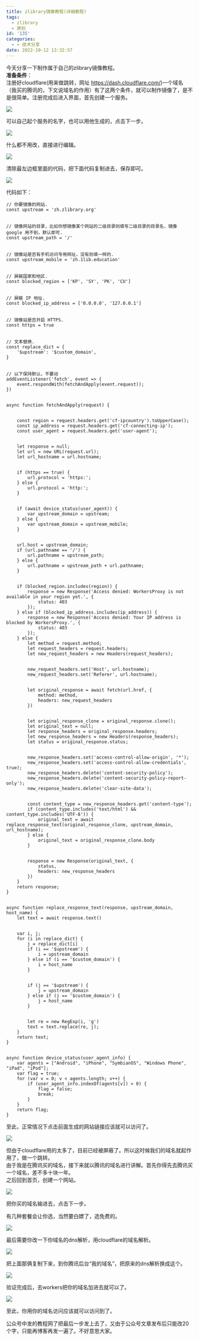 ```yaml
---
title: zlibrary镜像教程(详细教程)
tags:
  - zlibrary
  - 原创
id: '135'
categories:
  - - 技术分享
date: 2022-10-12 13:32:57
---
```


今天分享一下制作属于自己的zlibrary镜像教程。  
**准备条件**：  
注册好cloudflare(用来做跳转，网址 https://dash.cloudflare.com/)一个域名（我买的腾讯的，下文说域名的作用）有了这两个条件，就可以制作镜像了，是不是很简单。注册完成后进入界面，首先创建一个服务。

![](https://cdn.staticaly.com/gh/nibabashilkk/tc1/master/1665552126-1-1024x552.png)

可以自己起个服务的名字，也可以用他生成的，点击下一步。

![](https://cdn.staticaly.com/gh/nibabashilkk/tc1/master/1665552165-2-1024x782.png)

什么都不用改，直接进行编辑。

![](https://cdn.staticaly.com/gh/nibabashilkk/tc1/master/1665552190-3-1024x504.png)

清除最左边框里面的代码，把下面代码复制进去，保存即可。

![](https://cdn.staticaly.com/gh/nibabashilkk/tc1/master/1665552290-4.png)

代码如下：

```
// 你要镜像的网站.
const upstream = 'zh.zlibrary.org'


// 镜像网站的目录，比如你想镜像某个网站的二级目录则填写二级目录的目录名，镜像 google 用不到，默认即可.
const upstream_path = '/'


// 镜像站是否有手机访问专用网址，没有则填一样的.
const upstream_mobile = 'zh.1lib.education'


// 屏蔽国家和地区.
const blocked_region = ['KP', 'SY', 'PK', 'CU']


// 屏蔽 IP 地址.
const blocked_ip_address = ['0.0.0.0', '127.0.0.1']


// 镜像站是否开启 HTTPS.
const https = true


// 文本替换.
const replace_dict = {
    '$upstream': '$custom_domain',
}


// 以下保持默认，不要动
addEventListener('fetch', event => {
    event.respondWith(fetchAndApply(event.request));
})


async function fetchAndApply(request) {


    const region = request.headers.get('cf-ipcountry').toUpperCase();
    const ip_address = request.headers.get('cf-connecting-ip');
    const user_agent = request.headers.get('user-agent');


    let response = null;
    let url = new URL(request.url);
    let url_hostname = url.hostname;


    if (https == true) {
        url.protocol = 'https:';
    } else {
        url.protocol = 'http:';
    }


    if (await device_status(user_agent)) {
        var upstream_domain = upstream;
    } else {
        var upstream_domain = upstream_mobile;
    }


    url.host = upstream_domain;
    if (url.pathname == '/') {
        url.pathname = upstream_path;
    } else {
        url.pathname = upstream_path + url.pathname;
    }


    if (blocked_region.includes(region)) {
        response = new Response('Access denied: WorkersProxy is not available in your region yet.', {
            status: 403
        });
    } else if (blocked_ip_address.includes(ip_address)) {
        response = new Response('Access denied: Your IP address is blocked by WorkersProxy.', {
            status: 403
        });
    } else {
        let method = request.method;
        let request_headers = request.headers;
        let new_request_headers = new Headers(request_headers);


        new_request_headers.set('Host', url.hostname);
        new_request_headers.set('Referer', url.hostname);


        let original_response = await fetch(url.href, {
            method: method,
            headers: new_request_headers
        })


        let original_response_clone = original_response.clone();
        let original_text = null;
        let response_headers = original_response.headers;
        let new_response_headers = new Headers(response_headers);
        let status = original_response.status;


        new_response_headers.set('access-control-allow-origin', '*');
        new_response_headers.set('access-control-allow-credentials', true);
        new_response_headers.delete('content-security-policy');
        new_response_headers.delete('content-security-policy-report-only');
        new_response_headers.delete('clear-site-data');


        const content_type = new_response_headers.get('content-type');
        if (content_type.includes('text/html') && content_type.includes('UTF-8')) {
            original_text = await replace_response_text(original_response_clone, upstream_domain, url_hostname);
        } else {
            original_text = original_response_clone.body
        }


        response = new Response(original_text, {
            status,
            headers: new_response_headers
        })
    }
    return response;
}


async function replace_response_text(response, upstream_domain, host_name) {
    let text = await response.text()


    var i, j;
    for (i in replace_dict) {
        j = replace_dict[i]
        if (i == '$upstream') {
            i = upstream_domain
        } else if (i == '$custom_domain') {
            i = host_name
        }


        if (j == '$upstream') {
            j = upstream_domain
        } else if (j == '$custom_domain') {
            j = host_name
        }


        let re = new RegExp(i, 'g')
        text = text.replace(re, j);
    }
    return text;
}


async function device_status(user_agent_info) {
    var agents = ["Android", "iPhone", "SymbianOS", "Windows Phone", "iPad", "iPod"];
    var flag = true;
    for (var v = 0; v < agents.length; v++) {
        if (user_agent_info.indexOf(agents[v]) > 0) {
            flag = false;
            break;
        }
    }
    return flag;
}
```

至此，正常情况下点击前面生成的网站链接应该就可以访问了。

![](https://cdn.staticaly.com/gh/nibabashilkk/tc1/master/1665552396-5-1024x545.png)

但由于cloudflare用的太多了，目前已经被屏蔽了。所以这时候我们的域名就起作用了，做一个跳转。  
由于我是在腾讯买的域名，接下来就以腾讯的域名进行讲解。首先你得先去腾讯买一个域名，差不多十块一年。  
之后回到首页，创建一个网站。

![](https://cdn.staticaly.com/gh/nibabashilkk/tc1/master/1665552428-6-1024x275.png)

把你买的域名输进去，点击下一步。

有几种套餐会让你选，当然要白嫖了，选免费的。

![](https://cdn.staticaly.com/gh/nibabashilkk/tc1/master/1665552470-7-1024x648.png)

最后需要你改一下你域名的dns解析，用cloudflare的域名解析。

![](https://cdn.staticaly.com/gh/nibabashilkk/tc1/master/1665552515-8.png)

把上面那俩复制下来，到你腾讯后台“我的域名”，把原来的dns解析换成这个。

![](https://cdn.staticaly.com/gh/nibabashilkk/tc1/master/1665552547-9.png)

验证完成后，去workers把你的域名加进去就可以了。

![](https://cdn.staticaly.com/gh/nibabashilkk/tc1/master/1665552666-%E5%B1%8F%E5%B9%95%E6%88%AA%E5%9B%BE-2022-10-12-132956-1024x332.png)

至此，你用你的域名访问应该就可以访问到了。

公众号中发的教程网了把最后一步发上去了，又由于公众号文章发布后只能改20个字，只能再博客再发一遍了。不好意思大家。